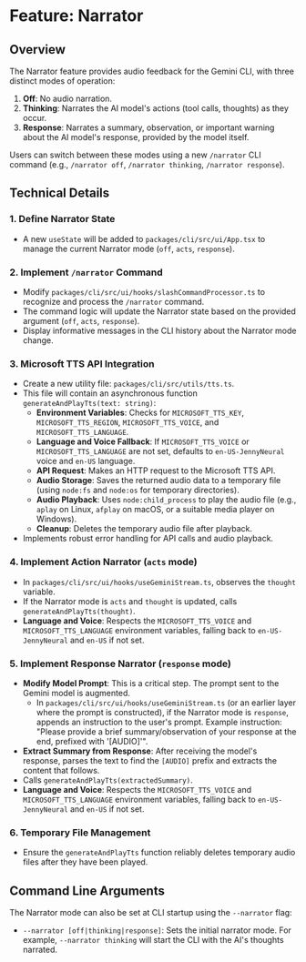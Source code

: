 # Feature: Narrator

## Overview

The Narrator feature provides audio feedback for the Gemini CLI, with three distinct modes of operation:

1.  **Off**: No audio narration.
2.  **Thinking**: Narrates the AI model's actions (tool calls, thoughts) as they occur.
3.  **Response**: Narrates a summary, observation, or important warning about the AI model's response, provided by the model itself.

Users can switch between these modes using a new `/narrator` CLI command (e.g., `/narrator off`, `/narrator thinking`, `/narrator response`).

## Technical Details

### 1. Define Narrator State

- A new `useState` will be added to `packages/cli/src/ui/App.tsx` to manage the current Narrator mode (`off`, `acts`, `response`).

### 2. Implement `/narrator` Command

- Modify `packages/cli/src/ui/hooks/slashCommandProcessor.ts` to recognize and process the `/narrator` command.
- The command logic will update the Narrator state based on the provided argument (`off`, `acts`, `response`).
- Display informative messages in the CLI history about the Narrator mode change.

### 3. Microsoft TTS API Integration

- Create a new utility file: `packages/cli/src/utils/tts.ts`.
- This file will contain an asynchronous function `generateAndPlayTts(text: string)`:
  - **Environment Variables**: Checks for `MICROSOFT_TTS_KEY`, `MICROSOFT_TTS_REGION`, `MICROSOFT_TTS_VOICE`, and `MICROSOFT_TTS_LANGUAGE`.
  - **Language and Voice Fallback**: If `MICROSOFT_TTS_VOICE` or `MICROSOFT_TTS_LANGUAGE` are not set, defaults to `en-US-JennyNeural` voice and `en-US` language.
  - **API Request**: Makes an HTTP request to the Microsoft TTS API.
  - **Audio Storage**: Saves the returned audio data to a temporary file (using `node:fs` and `node:os` for temporary directories).
  - **Audio Playback**: Uses `node:child_process` to play the audio file (e.g., `aplay` on Linux, `afplay` on macOS, or a suitable media player on Windows).
  - **Cleanup**: Deletes the temporary audio file after playback.
- Implements robust error handling for API calls and audio playback.

### 4. Implement Action Narrator (`acts` mode)

- In `packages/cli/src/ui/hooks/useGeminiStream.ts`, observes the `thought` variable.
- If the Narrator mode is `acts` and `thought` is updated, calls `generateAndPlayTts(thought)`.
- **Language and Voice**: Respects the `MICROSOFT_TTS_VOICE` and `MICROSOFT_TTS_LANGUAGE` environment variables, falling back to `en-US-JennyNeural` and `en-US` if not set.

### 5. Implement Response Narrator (`response` mode)

- **Modify Model Prompt**: This is a critical step. The prompt sent to the Gemini model is augmented.
  - In `packages/cli/src/ui/hooks/useGeminiStream.ts` (or an earlier layer where the prompt is constructed), if the Narrator mode is `response`, appends an instruction to the user's prompt. Example instruction: "Please provide a brief summary/observation of your response at the end, prefixed with '[AUDIO]'".
- **Extract Summary from Response**: After receiving the model's response, parses the text to find the `[AUDIO]` prefix and extracts the content that follows.
- Calls `generateAndPlayTts(extractedSummary)`.
- **Language and Voice**: Respects the `MICROSOFT_TTS_VOICE` and `MICROSOFT_TTS_LANGUAGE` environment variables, falling back to `en-US-JennyNeural` and `en-US` if not set.

### 6. Temporary File Management

- Ensure the `generateAndPlayTts` function reliably deletes temporary audio files after they have been played.

## Command Line Arguments

The Narrator mode can also be set at CLI startup using the `--narrator` flag:

- `--narrator [off|thinking|response]`: Sets the initial narrator mode. For example, `--narrator thinking` will start the CLI with the AI's thoughts narrated.
